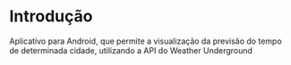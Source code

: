 # Introdução #
Aplicativo para Android, que permite a visualização da previsão do tempo de determinada cidade, utilizando a API do Weather Underground
